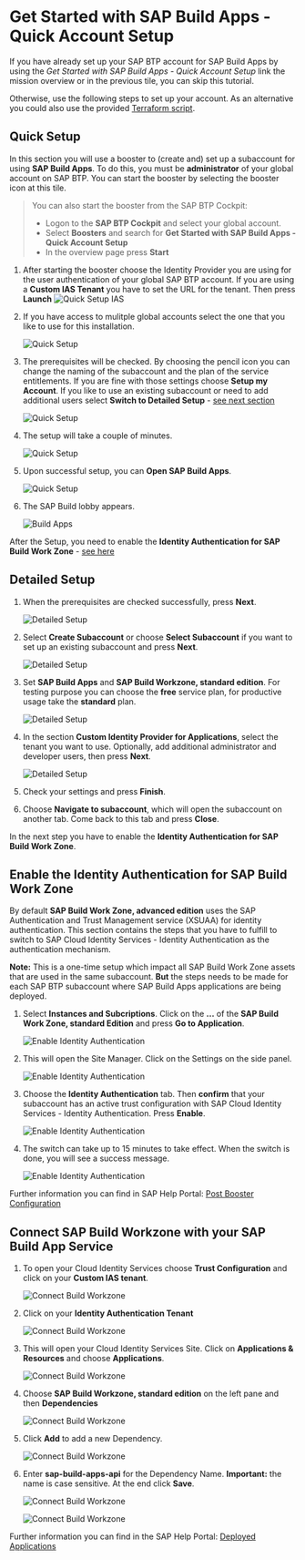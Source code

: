 # Get Started with SAP Build Apps - Quick Account Setup


If you have already set up your SAP BTP account for SAP Build Apps by using the _Get Started with SAP Build Apps - Quick Account Setup_ link the mission overview or in the previous tile, you can skip this tutorial.

Otherwise, use the following steps to set up your account. As an alternative you could also use the provided [Terraform script](https://github.com/SAP-samples/btp-terraform-samples/blob/main/released/discovery_center/mission_4024/README.md).

## Quick Setup
In this section you will use a booster to (create and) set up a subaccount for using **SAP Build Apps**. To do this, you must be **administrator** of your global account on SAP BTP. You can start the booster by selecting the booster icon at this tile.
  
  > You can also start the booster from the SAP BTP Cockpit:
  > * Logon to the **SAP BTP Cockpit** and select your global account.
  > * Select **Boosters** and search for **Get Started with SAP Build Apps - Quick Account Setup**    
  > * In the overview page press **Start**
 
1. After starting the booster choose the Identity Provider you are using for the user authentication of your global SAP BTP account. If you are using  a **Custom IAS Tenant** you have to set the URL for the tenant. Then press **Launch**
   ![Quick Setup IAS](./images/quick_setup01.png)

2. If you have access to mulitple global accounts select the one that you like to use for this installation.

   ![Quick Setup](./images/quick_setup02.png)   

3. The prerequisites will be checked. By choosing the pencil icon you can change the naming of the subaccount and the plan of the service entitlements. If you are fine with those settings choose **Setup my Account**. If you like to use an existing subaccount or need to add additional users select **Switch to Detailed Setup** - [see next section](./QUICKSETUP.md#detailed-setup)
   
   ![Quick Setup](./images/quick_setup3.png)

4. The setup will take a couple of minutes.

   ![Quick Setup](./images/quick_setup4.png)

5. Upon successful setup, you can **Open SAP Build Apps**.
   
   ![Quick Setup](./images/quick_setup5.png)

6. The SAP Build lobby appears.
   
   ![Build Apps](../create-application/develop/images/sap-build-lobby.png)

After the Setup, you need to enable the **Identity Authentication for SAP Build Work Zone** - [see here](./QUICKSETUP.md#enable-the-identity-authentication-for-sap-build-work-zone)

## Detailed Setup


1. When the prerequisites are checked successfully, press **Next**.

    ![Detailed Setup](./images/detail_setup1.png)

2. Select **Create Subaccount** or choose **Select Subaccount** if you want to set up an existing subaccount and press **Next**.

    ![Detailed Setup](./images/detail_setup2.png)

3. Set **SAP Build Apps** and **SAP Build Workzone, standard edition**. For testing purpose you can choose the **free** service plan, for productive usage take the **standard** plan.

   ![Detailed Setup](./images/detail_setup3.png)

4. In the section **Custom Identity Provider for Applications**, select the tenant you want to use. Optionally, add additional administrator and developer users, then press **Next**.

    ![Detailed Setup](./images/detail_setup4.png)

5.  Check your settings and press **Finish**.

6. Choose **Navigate to subaccount**, which will open the subaccount on another tab. Come back to this tab and press **Close**.

In the next step you have to enable the **Identity Authentication for SAP Build Work Zone**.

## Enable the Identity Authentication for SAP Build Work Zone

By default **SAP Build Work Zone, advanced edition** uses the SAP Authentication and Trust Management service (XSUAA) for identity authentication. 
This section contains the steps that you have to fulfill  to switch to SAP Cloud Identity Services - Identity Authentication as the authentication mechanism.

**Note:** This is a one-time setup which impact all SAP Build Work Zone assets that are used in the same subaccount.
**But** the steps needs to be made for each SAP BTP subaccount where SAP Build Apps applications are being deployed.

1. Select **Instances and Subcriptions**. Click on the **...** of the **SAP Build Work Zone, standard Edition** and press **Go to Application**. 

   ![Enable Identity Authentication](./images/build_workzone_01.png)
2. This will open the Site Manager. Click on the Settings on the side panel.

   ![Enable Identity Authentication](./images/build_workzone_02.png)
3. Choose the **Identity Authentication** tab. Then **confirm** that your subaccount has an active trust configuration with SAP Cloud Identity Services - Identity Authentication. Press **Enable**.

   ![Enable Identity Authentication](./images/build_workzone_03.png)
4. The switch can take up to 15 minutes to take effect. 
When the switch is done, you will see a success message.

   ![Enable Identity Authentication](./images/build_workzone_04.png)

Further information you can find in SAP Help Portal: [Post Booster Configuration](https://help.sap.com/docs/build-work-zone-advanced-edition/sap-build-work-zone-advanced-edition/post-booster-configuration)

## Connect SAP Build Workzone with your SAP Build App Service

1. To open your Cloud Identity Services choose **Trust Configuration** and click on your **Custom IAS tenant**.

   ![Connect Build Workzone](./images/build_workzone_ias_001.png)
2. Click on your **Identity Authentication Tenant**

   ![Connect Build Workzone](./images/build_workzone_ias_002.png)
3. This will open your Cloud Identity Services Site. Click on **Applications & Resources** and choose **Applications**.

   ![Connect Build Workzone](./images/build_workzone_ias_01.png)
4. Choose  **SAP Build Workzone, standard edition** on the left pane and then **Dependencies**

   ![Connect Build Workzone](./images/build_workzone_ias_02.png)
5. Click **Add** to add a new Dependency.

   ![Connect Build Workzone](./images/build_workzone_ias_03.png)
6. Enter **sap-build-apps-api** for the Dependency Name. 
**Important:** the name is case sensitive. At the end click **Save**.

   ![Connect Build Workzone](./images/build_workzone_ias_04.png)

   ![Connect Build Workzone](./images/build_workzone_ias_05.png)

Further information you can find in the SAP Help Portal: [Deployed Applications](https://help.sap.com/docs/build-apps/service-guide/integration-to-app-builder?q=workzone#deployed-applications)










